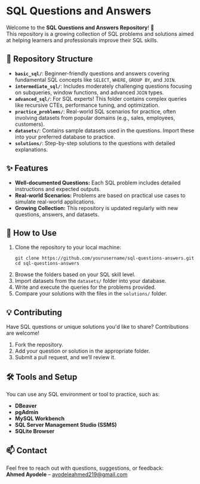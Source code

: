 
  <h1>SQL Questions and Answers</h1>
    <p>Welcome to the <strong>SQL Questions and Answers Repository</strong>! 🎉<br>
    This repository is a growing collection of SQL problems and solutions aimed at helping learners and professionals improve their SQL skills.</p>

  <h2>📂 Repository Structure</h2>
    <ul>
        <li><strong><code>basic_sql/</code></strong>: Beginner-friendly questions and answers covering fundamental SQL concepts like <code>SELECT</code>, <code>WHERE</code>, <code>GROUP BY</code>, and <code>JOIN</code>.</li>
        <li><strong><code>intermediate_sql/</code></strong>: Includes moderately challenging questions focusing on subqueries, window functions, and advanced <code>JOIN</code> types.</li>
        <li><strong><code>advanced_sql/</code></strong>: For SQL experts! This folder contains complex queries like recursive CTEs, performance tuning, and optimization.</li>
        <li><strong><code>practice_problems/</code></strong>: Real-world SQL scenarios for practice, often involving datasets from popular domains (e.g., sales, employees, customers).</li>
        <li><strong><code>datasets/</code></strong>: Contains sample datasets used in the questions. Import these into your preferred database to practice.</li>
        <li><strong><code>solutions/</code></strong>: Step-by-step solutions to the questions with detailed explanations.</li>
    </ul>

  <h2>✨ Features</h2>
    <ul>
        <li><strong>Well-documented Questions:</strong> Each SQL problem includes detailed instructions and expected outputs.</li>
        <li><strong>Real-world Scenarios:</strong> Problems are based on practical use cases to simulate real-world applications.</li>
        <li><strong>Growing Collection:</strong> This repository is updated regularly with new questions, answers, and datasets.</li>
    </ul>

  <h2>🚀 How to Use</h2>
    <ol>
        <li>Clone the repository to your local machine:
            <pre><code>git clone https://github.com/yourusername/sql-questions-answers.git
cd sql-questions-answers</code></pre>
        </li>
        <li>Browse the folders based on your SQL skill level.</li>
        <li>Import datasets from the <code>datasets/</code> folder into your database.</li>
        <li>Write and execute the queries for the problems provided.</li>
        <li>Compare your solutions with the files in the <code>solutions/</code> folder.</li>
    </ol>

  <h2>💡 Contributing</h2>
    <p>Have SQL questions or unique solutions you'd like to share? Contributions are welcome!</p>
    <ol>
        <li>Fork the repository.</li>
        <li>Add your question or solution in the appropriate folder.</li>
        <li>Submit a pull request, and we’ll review it.</li>
    </ol>

  <h2>🛠 Tools and Setup</h2>
    <p>You can use any SQL environment or tool to practice, such as:</p>
    <ul>
        <li><strong>DBeaver</strong></li>
        <li><strong>pgAdmin</strong></li>
        <li><strong>MySQL Workbench</strong></li>
        <li><strong>SQL Server Management Studio (SSMS)</strong></li>
        <li><strong>SQLite Browser</strong></li>
    </ul>

  <h2>📫 Contact</h2>
    <p>Feel free to reach out with questions, suggestions, or feedback:<br>
    <strong>Ahmed Ayodele</strong> – <a href="mailto:ayodeleahmed219@gmail.com">ayodeleahmed219@gmail.com</a></p>


